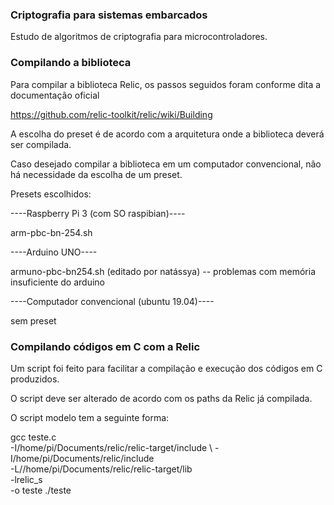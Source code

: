 ### Criptografia para sistemas embarcados ###

Estudo de algoritmos de criptografia para microcontroladores. 


### Compilando a biblioteca ###

Para compilar a biblioteca Relic, os passos seguidos foram conforme dita a documentação oficial

https://github.com/relic-toolkit/relic/wiki/Building 
 

A escolha do preset é de acordo com a arquitetura onde a biblioteca deverá ser compilada. 

Caso desejado compilar a biblioteca em um computador convencional, não há necessidade da escolha
de um preset. 

Presets escolhidos: 

----Raspberry Pi 3 (com SO raspibian)----

arm-pbc-bn-254.sh

----Arduino UNO----

armuno-pbc-bn254.sh (editado por natássya) -- problemas com memória insuficiente do arduino

----Computador convencional (ubuntu 19.04)----

sem preset

### Compilando códigos em C com a Relic ###

Um script foi feito para facilitar a compilação e execução dos códigos em C produzidos. 

O script deve ser alterado de acordo com os paths da Relic já compilada. 

O script modelo tem a seguinte forma: 


gcc teste.c \
    -I/home/pi/Documents/relic/relic-target/include \ 
    -I/home/pi/Documents/relic/include \
    -L//home/pi/Documents/relic/relic-target/lib \
    -lrelic_s \
    -o teste
./teste



